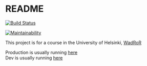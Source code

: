 # README

[![Build Status](https://travis-ci.com/HeikkiHei/ratebeer.svg?branch=master)](https://travis-ci.com/HeikkiHei/ratebeer)

[![Maintainability](https://api.codeclimate.com/v1/badges/adc1487205226e78bc3e/maintainability)](https://codeclimate.com/github/HeikkiHei/ratebeer/maintainability)

This project is for a course in the University of Helsinki, [WadRoR](https://github.com/mluukkai/WebPalvelinohjelmointi2018/blob/master/wadror.md)

Production is usually running [here](https://heikkiheibrews.herokuapp.com)    
Dev is usually running [here](https://heikkiheibrews-dev.herokuapp.com)    

